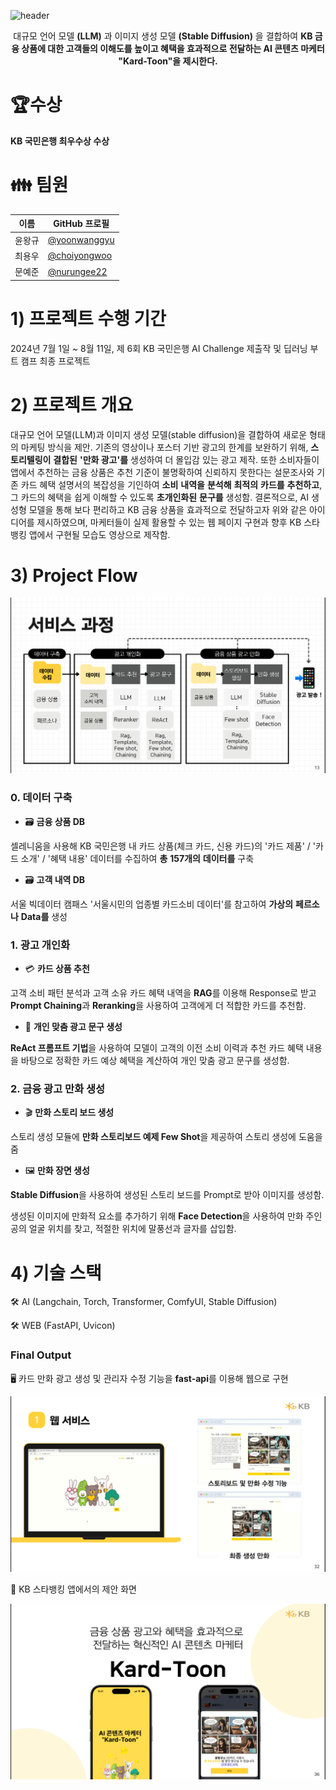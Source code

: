 ![header](https://capsule-render.vercel.app/api?type=Waving&color=auto&height=300&fontAlignY=50&fontAlign=50&section=header&text=The%206th%20KB%20AI%20Future%20Finance%20Challenge&fontSize=40)
<div align=center>

대규모 언어 모델 **(LLM)** 과 이미지 생성 모델 **(Stable Diffusion)** 을 결합하여 **KB 금융 상품에 대한 고객들의 이해도를 높이고 혜택을 효과적으로 전달하는 AI 콘텐츠 마케터 "Kard-Toon"을 제시한다.**
</div>


# 🏆수상
**KB 국민은행 최우수상 수상**

# 👪 팀원
| 이름          | GitHub 프로필                                             |
| ------------- | --------------------------------------------------------- |
| 윤왕규        | [@yoonwanggyu](https://github.com/yoonwanggyu)              |
| 최용우        | [@choiyongwoo](https://github.com/choiyongwoo)        |
| 문예준        | [@nurungee22](https://github.com/nurungee22)                |


# 1) 프로젝트 수행 기간
2024년 7월 1일 ~ 8월 11일, 제 6회 KB 국민은행 AI Challenge 제출작 및 딥러닝 부트 캠프 최종 프로젝트
# 2) 프로젝트 개요
대규모 언어 모델(LLM)과 이미지 생성 모델(stable diffusion)을 결합하여 새로운 형태의 마케팅 방식을 제안.
기존의 영상이나 포스터 기반 광고의 한계를 보완하기 위해, **스토리텔링이** **결합된** **'만화 광고'를** 생성하여 더 몰입감 있는 광고 제작.
또한 소비자들이 앱에서 추천하는 금융 상품은 추천 기준이 불명확하여 신뢰하지 못한다는 설문조사와 기존 카드 혜택 설명서의 복잡성을 기인하여 **소비** **내역을** **분석해** **최적의** **카드를** **추천하고**, 그 카드의 혜택을 쉽게 이해할 수 있도록 **초개인화된** **문구를** 생성함.
결론적으로, AI 생성형 모델을 통해 보다 편리하고 KB 금융 상품을 효과적으로 전달하고자 위와 같은 아이디어를 제시하였으며, 마케터들이 실제 활용할 수 있는 웹 페이지 구현과 향후 KB 스타뱅킹 앱에서 구현될 모습도 영상으로 제작함.
# 3) Project Flow

![image](피그마_사진/서비스흐름도.PNG)
### 0. 데이터 구축
+ 🗃️ **금융 상품 DB**
  
셀레니움을 사용해 KB 국민은행 내 카드 상품(체크 카드, 신용 카드)의 '카드 제품' / '카드 소개' / '혜택 내용' 데이터를 수집하여 **총** **157개의** **데이터를** 구축

+ 🗃️ **고객 내역 DB**
  
서울 빅데이터 캠패스 '서울시민의 업종별 카드소비 데이터'를 참고하여 **가상의** **페르소나** **Data를** 생성

### 1. 광고 개인화
+ 💳 **카드 상품 추천**
  
고객 소비 패턴 분석과 고객 소유 카드 혜택 내역을 **RAG**를 이용해 Response로 받고 **Prompt Chaining**과 **Reranking**을 사용하여 고객에게 더 적합한 카드를 추천함.

+ 💬 **개인 맞춤 광고 문구 생성**
  
**ReAct 프롬프트 기법**을 사용하여 모델이 고객의 이전 소비 이력과 추천 카드 혜택 내용을 바탕으로 정확한 카드 예상 혜택을 계산하여 개인 맞춤 광고 문구를 생성함.

### 2. 금융 광고 만화 생성
+ 🎬 **만화 스토리 보드 생성**
  
스토리 생성 모듈에 **만화 스토리보드 예제 Few Shot**을 제공하여 스토리 생성에 도움을 줌

+ 🖼️ **만화 장면 생성**
  
**Stable Diffusion**을 사용하여 생성된 스토리 보드를 Prompt로 받아 이미지를 생성함.

생성된 이미지에 만화적 요소를 추가하기 위해 **Face Detection**을 사용하여 만화 주인공의 얼굴 위치를 찾고, 적절한 위치에 말풍선과 글자를 삽입함.

# 4) 기술 스택
🛠️ AI (Langchain, Torch, Transformer, ComfyUI, Stable Diffusion)

🛠️ WEB (FastAPI, Uvicon)

### Final Output

🖥️ 카드 만화 광고 생성 및 관리자 수정 기능을 **fast-api**를 이용해 웹으로 구현

![image](피그마_사진/웹구현.PNG)

📲 KB 스타뱅킹 앱에서의 제안 화면

![image](피그마_사진/앱구현.PNG)
